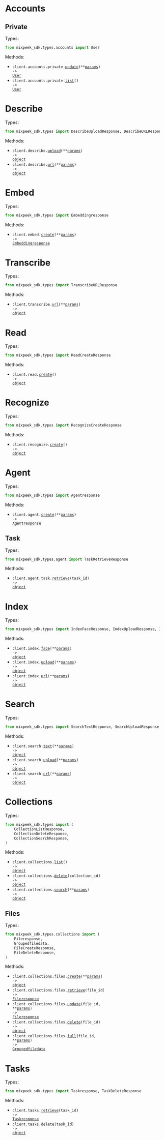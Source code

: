 # Accounts

## Private

Types:

```python
from mixpeek_sdk.types.accounts import User
```

Methods:

- <code title="put /accounts/private/">client.accounts.private.<a href="./src/mixpeek_sdk/resources/accounts/private.py">update</a>(\*\*<a href="src/mixpeek_sdk/types/accounts/private_update_params.py">params</a>) -> <a href="./src/mixpeek_sdk/types/accounts/user.py">User</a></code>
- <code title="get /accounts/private/">client.accounts.private.<a href="./src/mixpeek_sdk/resources/accounts/private.py">list</a>() -> <a href="./src/mixpeek_sdk/types/accounts/user.py">User</a></code>

# Describe

Types:

```python
from mixpeek_sdk.types import DescribeUploadResponse, DescribeURLResponse
```

Methods:

- <code title="post /describe/upload">client.describe.<a href="./src/mixpeek_sdk/resources/describe.py">upload</a>(\*\*<a href="src/mixpeek_sdk/types/describe_upload_params.py">params</a>) -> <a href="./src/mixpeek_sdk/types/describe_upload_response.py">object</a></code>
- <code title="post /describe/url">client.describe.<a href="./src/mixpeek_sdk/resources/describe.py">url</a>(\*\*<a href="src/mixpeek_sdk/types/describe_url_params.py">params</a>) -> <a href="./src/mixpeek_sdk/types/describe_url_response.py">object</a></code>

# Embed

Types:

```python
from mixpeek_sdk.types import Embeddingresponse
```

Methods:

- <code title="post /embed/">client.embed.<a href="./src/mixpeek_sdk/resources/embed.py">create</a>(\*\*<a href="src/mixpeek_sdk/types/embed_create_params.py">params</a>) -> <a href="./src/mixpeek_sdk/types/embeddingresponse.py">Embeddingresponse</a></code>

# Transcribe

Types:

```python
from mixpeek_sdk.types import TranscribeURLResponse
```

Methods:

- <code title="post /transcribe/url">client.transcribe.<a href="./src/mixpeek_sdk/resources/transcribe.py">url</a>(\*\*<a href="src/mixpeek_sdk/types/transcribe_url_params.py">params</a>) -> <a href="./src/mixpeek_sdk/types/transcribe_url_response.py">object</a></code>

# Read

Types:

```python
from mixpeek_sdk.types import ReadCreateResponse
```

Methods:

- <code title="post /read/">client.read.<a href="./src/mixpeek_sdk/resources/read.py">create</a>() -> <a href="./src/mixpeek_sdk/types/read_create_response.py">object</a></code>

# Recognize

Types:

```python
from mixpeek_sdk.types import RecognizeCreateResponse
```

Methods:

- <code title="post /recognize/">client.recognize.<a href="./src/mixpeek_sdk/resources/recognize.py">create</a>() -> <a href="./src/mixpeek_sdk/types/recognize_create_response.py">object</a></code>

# Agent

Types:

```python
from mixpeek_sdk.types import Agentresponse
```

Methods:

- <code title="post /agent/">client.agent.<a href="./src/mixpeek_sdk/resources/agent/agent.py">create</a>(\*\*<a href="src/mixpeek_sdk/types/agent_create_params.py">params</a>) -> <a href="./src/mixpeek_sdk/types/agentresponse.py">Agentresponse</a></code>

## Task

Types:

```python
from mixpeek_sdk.types.agent import TaskRetrieveResponse
```

Methods:

- <code title="get /agent/{task_id}">client.agent.task.<a href="./src/mixpeek_sdk/resources/agent/task.py">retrieve</a>(task_id) -> <a href="./src/mixpeek_sdk/types/agent/task_retrieve_response.py">object</a></code>

# Index

Types:

```python
from mixpeek_sdk.types import IndexFaceResponse, IndexUploadResponse, IndexURLResponse
```

Methods:

- <code title="post /index/face">client.index.<a href="./src/mixpeek_sdk/resources/index.py">face</a>(\*\*<a href="src/mixpeek_sdk/types/index_face_params.py">params</a>) -> <a href="./src/mixpeek_sdk/types/index_face_response.py">object</a></code>
- <code title="post /index/upload">client.index.<a href="./src/mixpeek_sdk/resources/index.py">upload</a>(\*\*<a href="src/mixpeek_sdk/types/index_upload_params.py">params</a>) -> <a href="./src/mixpeek_sdk/types/index_upload_response.py">object</a></code>
- <code title="post /index/url">client.index.<a href="./src/mixpeek_sdk/resources/index.py">url</a>(\*\*<a href="src/mixpeek_sdk/types/index_url_params.py">params</a>) -> <a href="./src/mixpeek_sdk/types/index_url_response.py">object</a></code>

# Search

Types:

```python
from mixpeek_sdk.types import SearchTextResponse, SearchUploadResponse, SearchURLResponse
```

Methods:

- <code title="post /search/text">client.search.<a href="./src/mixpeek_sdk/resources/search.py">text</a>(\*\*<a href="src/mixpeek_sdk/types/search_text_params.py">params</a>) -> <a href="./src/mixpeek_sdk/types/search_text_response.py">object</a></code>
- <code title="post /search/upload">client.search.<a href="./src/mixpeek_sdk/resources/search.py">upload</a>(\*\*<a href="src/mixpeek_sdk/types/search_upload_params.py">params</a>) -> <a href="./src/mixpeek_sdk/types/search_upload_response.py">object</a></code>
- <code title="post /search/url">client.search.<a href="./src/mixpeek_sdk/resources/search.py">url</a>(\*\*<a href="src/mixpeek_sdk/types/search_url_params.py">params</a>) -> <a href="./src/mixpeek_sdk/types/search_url_response.py">object</a></code>

# Collections

Types:

```python
from mixpeek_sdk.types import (
    CollectionListResponse,
    CollectionDeleteResponse,
    CollectionSearchResponse,
)
```

Methods:

- <code title="get /collections/">client.collections.<a href="./src/mixpeek_sdk/resources/collections/collections.py">list</a>() -> <a href="./src/mixpeek_sdk/types/collection_list_response.py">object</a></code>
- <code title="delete /collections/{collection_id}">client.collections.<a href="./src/mixpeek_sdk/resources/collections/collections.py">delete</a>(collection_id) -> <a href="./src/mixpeek_sdk/types/collection_delete_response.py">object</a></code>
- <code title="post /collections/search">client.collections.<a href="./src/mixpeek_sdk/resources/collections/collections.py">search</a>(\*\*<a href="src/mixpeek_sdk/types/collection_search_params.py">params</a>) -> <a href="./src/mixpeek_sdk/types/collection_search_response.py">object</a></code>

## Files

Types:

```python
from mixpeek_sdk.types.collections import (
    Fileresponse,
    Groupedfiledata,
    FileCreateResponse,
    FileDeleteResponse,
)
```

Methods:

- <code title="post /collections/files">client.collections.files.<a href="./src/mixpeek_sdk/resources/collections/files.py">create</a>(\*\*<a href="src/mixpeek_sdk/types/collections/file_create_params.py">params</a>) -> <a href="./src/mixpeek_sdk/types/collections/file_create_response.py">object</a></code>
- <code title="get /collections/file/{file_id}">client.collections.files.<a href="./src/mixpeek_sdk/resources/collections/files.py">retrieve</a>(file_id) -> <a href="./src/mixpeek_sdk/types/collections/fileresponse.py">Fileresponse</a></code>
- <code title="put /collections/file/{file_id}">client.collections.files.<a href="./src/mixpeek_sdk/resources/collections/files.py">update</a>(file_id, \*\*<a href="src/mixpeek_sdk/types/collections/file_update_params.py">params</a>) -> <a href="./src/mixpeek_sdk/types/collections/fileresponse.py">Fileresponse</a></code>
- <code title="delete /collections/file/{file_id}">client.collections.files.<a href="./src/mixpeek_sdk/resources/collections/files.py">delete</a>(file_id) -> <a href="./src/mixpeek_sdk/types/collections/file_delete_response.py">object</a></code>
- <code title="get /collections/file/{file_id}/full">client.collections.files.<a href="./src/mixpeek_sdk/resources/collections/files.py">full</a>(file_id, \*\*<a href="src/mixpeek_sdk/types/collections/file_full_params.py">params</a>) -> <a href="./src/mixpeek_sdk/types/collections/groupedfiledata.py">Groupedfiledata</a></code>

# Tasks

Types:

```python
from mixpeek_sdk.types import Taskresponse, TaskDeleteResponse
```

Methods:

- <code title="get /tasks/{task_id}">client.tasks.<a href="./src/mixpeek_sdk/resources/tasks.py">retrieve</a>(task_id) -> <a href="./src/mixpeek_sdk/types/taskresponse.py">Taskresponse</a></code>
- <code title="delete /tasks/{task_id}">client.tasks.<a href="./src/mixpeek_sdk/resources/tasks.py">delete</a>(task_id) -> <a href="./src/mixpeek_sdk/types/task_delete_response.py">object</a></code>
